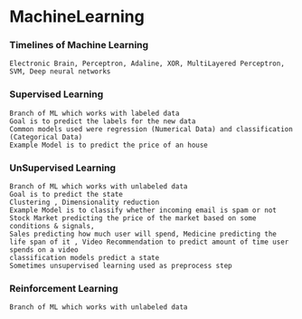 # MachineLearning

### Timelines of Machine Learning 
    Electronic Brain, Perceptron, Adaline, XOR, MultiLayered Perceptron, SVM, Deep neural networks

### Supervised Learning
    Branch of ML which works with labeled data
    Goal is to predict the labels for the new data
    Common models used were regression (Numerical Data) and classification (Categorical Data)
    Example Model is to predict the price of an house 
    
### UnSupervised Learning
    Branch of ML which works with unlabeled data
    Goal is to predict the state 
    Clustering , Dimensionality reduction
    Example Model is to classify whether incoming email is spam or not
    Stock Market predicting the price of the market based on some conditions & signals, 
    Sales predicting how much user will spend, Medicine predicting the life span of it , Video Recommendation to predict amount of time user spends on a video
    classification models predict a state
    Sometimes unsupervised learning used as preprocess step
    
### Reinforcement Learning
    Branch of ML which works with unlabeled data

    
